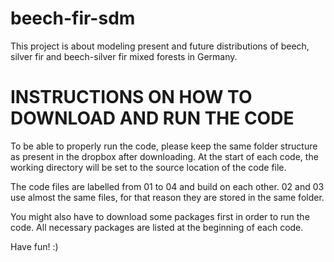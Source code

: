 # beech-fir-sdm
This project is about modeling present and future distributions of beech, silver fir and beech-silver fir mixed forests in Germany.

# INSTRUCTIONS ON HOW TO DOWNLOAD AND RUN THE CODE

To be able to properly run the code, please keep the same folder structure as present in the dropbox after downloading.
At the start of each code, the working directory will be set to the source location of the code file.

The code files are labelled from 01 to 04 and build on each other. 02 and 03 use almost the same files, for that reason they are stored in the same folder.

You might also have to download some packages first in order to run the code. All necessary packages are listed at the beginning of each code.

Have fun! :)
